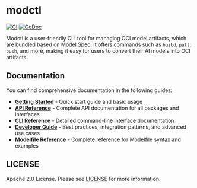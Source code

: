 # modctl

[![CI](https://github.com/CloudNativeAI/modctl/actions/workflows/ci.yml/badge.svg?branch=main)](https://github.com/CloudNativeAI/modctl/actions/workflows/ci.yml)
[![GoDoc](https://godoc.org/github.com/CloudNativeAI/modctl?status.svg)](https://godoc.org/github.com/CloudNativeAI/modctl)

Modctl is a user-friendly CLI tool for managing OCI model artifacts, which are bundled based on [Model Spec](https://github.com/CloudNativeAI/model-spec).
It offers commands such as `build`, `pull`, `push`, and more, making it easy for users to convert their AI models into OCI artifacts.

## Documentation

You can find comprehensive documentation in the following guides:

- **[Getting Started](./docs/getting-started.md)** - Quick start guide and basic usage
- **[API Reference](./docs/api-reference.md)** - Complete API documentation for all packages and interfaces
- **[CLI Reference](./docs/cli-reference.md)** - Detailed command-line interface documentation
- **[Developer Guide](./docs/developer-guide.md)** - Best practices, integration patterns, and advanced use cases
- **[Modelfile Reference](./docs/modelfile-reference.md)** - Complete reference for Modelfile syntax and examples

## LICENSE

Apache 2.0 License. Please see [LICENSE](LICENSE) for more information.

